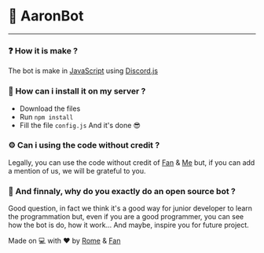 # 🤖 AaronBot
---

### ❓ How it is make ?
The bot is make in [JavaScript](https://developer.mozilla.org/fr/docs/Web/JavaScript) using [Discord.js](https://discord.js.org/#/docs/main/stable/general/welcome)

### 🔧 How can i install it on my server ?
- Download the files
- Run `npm install`
- Fill the file `config.js`
  And it's done 😎

### ⚙️ Can i using the code without credit ?
Legally, you can use the code without credit of [Fan](https://discord.com/users/524615583447384064) & [Me](https://discord.com/users/709481084286533773) but, if you can add a mention of us, we will be grateful to you.

### 🤨 And finnaly, why do you exactly do an open source bot ?
Good question, in fact we think it's a good way for junior developer to learn the programmation but, even if you are a good programmer, you can see how the bot is do, how it work... And maybe, inspire you for future project.

Made on 💻 with ❤️ by [Rome](https://discord.com/users/709481084286533773) & [Fan](https://discord.com/users/524615583447384064)
